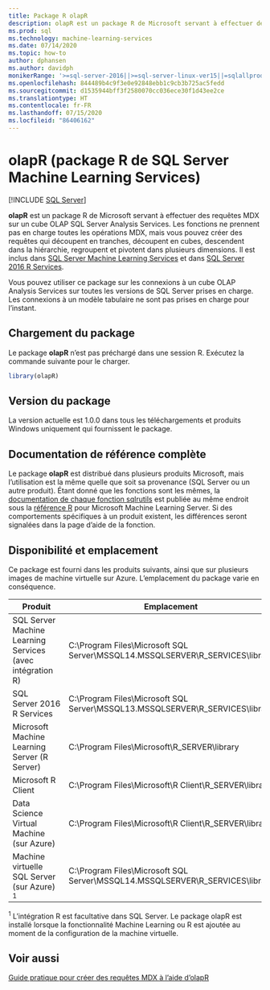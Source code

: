 ```yaml
---
title: Package R olapR
description: olapR est un package R de Microsoft servant à effectuer des requêtes MDX sur un cube OLAP SQL Server Analysis Services. Les fonctions ne prennent pas en charge toutes les opérations MDX, mais vous pouvez créer des requêtes qui découpent en tranches, découpent en cubes, descendent dans la hiérarchie, regroupent et pivotent dans plusieurs dimensions. Il est inclus dans SQL Server Machine Learning Services et dans SQL Server 2016 R Services.
ms.prod: sql
ms.technology: machine-learning-services
ms.date: 07/14/2020
ms.topic: how-to
author: dphansen
ms.author: davidph
monikerRange: '>=sql-server-2016||>=sql-server-linux-ver15||=sqlallproducts-allversions'
ms.openlocfilehash: 844489b4c9f3e0e92848ebb1c9cb3b725ac5fedd
ms.sourcegitcommit: d1535944bff3f2580070cc036ece30f1d43ee2ce
ms.translationtype: HT
ms.contentlocale: fr-FR
ms.lasthandoff: 07/15/2020
ms.locfileid: "86406162"
---
```

# <a name="olapr-r-package-in-sql-server-machine-learning-services"></a>olapR (package R de SQL Server Machine Learning Services)
 [!INCLUDE [SQL Server](../../includes/applies-to-version/sqlserver.md)]

**olapR** est un package R de Microsoft servant à effectuer des requêtes MDX sur un cube OLAP SQL Server Analysis Services. Les fonctions ne prennent pas en charge toutes les opérations MDX, mais vous pouvez créer des requêtes qui découpent en tranches, découpent en cubes, descendent dans la hiérarchie, regroupent et pivotent dans plusieurs dimensions. Il est inclus dans [SQL Server Machine Learning Services](../sql-server-machine-learning-services.md) et dans [SQL Server 2016 R Services](sql-server-r-services.md).

Vous pouvez utiliser ce package sur les connexions à un cube OLAP Analysis Services sur toutes les versions de SQL Server prises en charge. Les connexions à un modèle tabulaire ne sont pas prises en charge pour l’instant.

## <a name="load-package"></a>Chargement du package

Le package **olapR** n’est pas préchargé dans une session R. Exécutez la commande suivante pour le charger.

```R
library(olapR)
```

## <a name="package-version"></a>Version du package

La version actuelle est 1.0.0 dans tous les téléchargements et produits Windows uniquement qui fournissent le package.

## <a name="full-reference-documentation"></a>Documentation de référence complète

Le package **olapR** est distribué dans plusieurs produits Microsoft, mais l’utilisation est la même quelle que soit sa provenance (SQL Server ou un autre produit). Étant donné que les fonctions sont les mêmes, la [documentation de chaque fonction sqlrutils](https://docs.microsoft.com/machine-learning-server/r-reference/olapr/olapr) est publiée au même endroit sous la [référence R](https://docs.microsoft.com/machine-learning-server/r-reference/introducing-r-server-r-package-reference) pour Microsoft Machine Learning Server. Si des comportements spécifiques à un produit existent, les différences seront signalées dans la page d’aide de la fonction.

## <a name="availability-and-location"></a>Disponibilité et emplacement

Ce package est fourni dans les produits suivants, ainsi que sur plusieurs images de machine virtuelle sur Azure. L’emplacement du package varie en conséquence.

Produit | Emplacement |
--------|----------|
SQL Server Machine Learning Services (avec intégration R) | C:\Program Files\Microsoft SQL Server\MSSQL14.MSSQLSERVER\R_SERVICES\library | 
SQL Server 2016 R Services | C:\Program Files\Microsoft SQL Server\MSSQL13.MSSQLSERVER\R_SERVICES\library
Microsoft Machine Learning Server (R Server) | C:\Program Files\Microsoft\R_SERVER\library |
Microsoft R Client | C:\Program Files\Microsoft\R Client\R_SERVER\library |
Data Science Virtual Machine (sur Azure) | C:\Program Files\Microsoft\R Client\R_SERVER\library |
Machine virtuelle SQL Server (sur Azure) <sup>1</sup> | C:\Program Files\Microsoft SQL Server\MSSQL14.MSSQLSERVER\R_SERVICES\library |

<sup>1</sup> L’intégration R est facultative dans SQL Server. Le package olapR est installé lorsque la fonctionnalité Machine Learning ou R est ajoutée au moment de la configuration de la machine virtuelle.


## <a name="see-also"></a>Voir aussi

[Guide pratique pour créer des requêtes MDX à l’aide d’olapR](how-to-create-mdx-queries-using-olapr.md)
